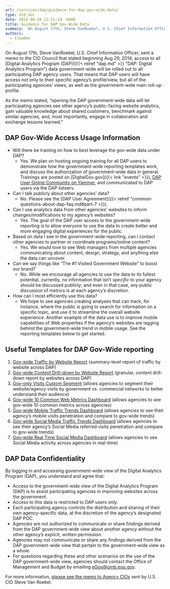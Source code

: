 ```yaml
---
url: /services/dap/guidance-for-dap-gov-wide-data/
type: old_doc
date: 2014-08-28 11:11:14 -0400
title: Guidance for DAP Gov-Wide Data
summary: 'On August 17th, Steve VanRoekel, U.S. Chief Information Officer, sent a memo to the CIO Council that stated beginning Aug 29, 2014, access to all Digital Analytics Program (DAP) data government-wide will be rolled out to all participating DAP agency users. That means that DAP users will have access not only to their specific agency&#8217;s'
authors:
  - tlowden
---
```


On August 17th, Steve VanRoekel, U.S. Chief Information Officer, sent a memo to the CIO Council that stated beginning Aug 29, 2014, access to all [Digital Analytics Program (DAP)]({{< relref "dap.md" >}} "DAP: Digital Analytics Program") data government-wide will be rolled out to all participating DAP agency users. That means that DAP users will have access not only to their specific agency&#8217;s profile/view, but all of the participating agencies&#8217; views, as well as the government-wide main roll-up profile.

As the memo stated, &#8220;opening the DAP government-wide data will let participating agencies see other agency’s public-facing website analytics, gain valuable knowledge about shared customers, benchmark against similar agencies, and, most importantly, engage in collaboration and exchange lessons learned.&#8221;

## DAP Gov-Wide Access Usage Information

  * Will there be training on how to best leverage the gov-wide data under DAP? 
      * Yes. We plan on hosting ongoing training for all DAP users to demonstrate how the government-wide reporting templates work, and discuss the authorization of government-wide data in general. Trainings are posted on [DigitalGov.gov]({{< link "events" >}}), [DAP User Online Community on Yammer](https://www.yammer.com/dapusergrouponlineforum/), and communicated to DAP users via the DAP listserv.
  * Can I talk publicly about other agencies&#8217; data? 
      * No. Please see the [DAP User Agreement]({{< relref "common-questions-about-dap-faq.md#part-7 >}}).
  * Can I use analytics data from other agencies’ websites to inform changes/modifications to my agency’s websites? 
      * Yes. The goal of the DAP user access to the government-wide reporting is to allow everyone to use the data to create better and more engaging digital experiences for the public.
  * Based on data I see in the government-wide reporting, can I contact other agencies to partner or coordinate programs/online content? 
      * Yes. We would love to see Web managers from multiple agencies communicating about content, design, strategy, and anything else the data can uncover.
  * Can we say things like “The #1 Visited Government Website” to boost our brand? 
      * No. While we encourage all agencies to use the data to its fullest potential, currently, no information that isn’t _specific_ to your agency should be discussed publicly; and even in that case, any public discussion of metrics is at each agency’s discretion.
  * How can I most efficiently use this data? 
      * We hope to see agencies creating analyses that can track, for instance, where the public is going to search for information on a specific topic, and use it to streamline the overall website experience. Another example of the data use is to improve mobile capabilities of Web properties if the agency’s websites are lagging behind the government-wide trend in mobile usage. See the reporting templates below to get started.

## Useful Templates for DAP Gov-Wide reporting

  1. [Gov-wide Traffic by Website Report](https://www.google.com/analytics/web/template?uid=-noxA-YqSySikT10pN_jrw) (summary-level report of traffic by website across DAP)
  2. [Gov-wide Content Drill-down by Website Report](https://www.google.com/analytics/web/template?uid=SqgnBtKhQrORffEGYM8ydQ) (granular, content drill-down report by websites across DAP)
  3. [Gov-only Visits Custom Segment](https://www.google.com/analytics/web/template?uid=m6Q9DsRVQPaBkWKKSyyXTw) (allows agencies to segment their website/agency visits by government vs. commercial networks to better understand their audience)
  4. [Gov-wide 10 Common Web Metrics Dashboard](https://www.google.com/analytics/web/template?uid=VHm6X0lkSEWOvc0vJbSXVA) (allows agencies to see gov-wide 10 common metrics across agencies)
  5. [Gov-wide Mobile Traffic Trends Dashboard](https://www.google.com/analytics/web/template?uid=YZIj2Qe9Q62P7bqwz_DiAA) (allows agencies to see their agency’s mobile visits penetration and compare to gov-wide trends)
  6. [Gov-wide Social Media Traffic Trends Dashboard](https://www.google.com/analytics/web/template?uid=I3o9B29wQ6Cvd6A_NBf4nw) (allows agencies to see their agency’s Social Media referred visits penetration and compare to gov-wide trends)
  7. [Gov-wide Real Time Social Media Dashboard](https://www.google.com/analytics/web/template?uid=pPipQHZfQGiLBeMBFw2u3Q) (allows agencies to see Social Media activity across agencies in real-time)

## DAP Data Confidentiality

By logging in and accessing government-wide view of the Digital Analytics Program (DAP), you understand and agree that:

  * Access to the government-wide view of the Digital Analytics Program (DAP) is to assist participating agencies in improving websites across the government.
  * Access to this data is restricted to DAP users only.
  * Each participating agency controls the distribution and sharing of their own agency-specific data, at the discretion of the agency&#8217;s designated DAP POC.
  * Agencies are not authorized to communicate or share findings derived from the DAP government-wide view about another agency without the other agency&#8217;s explicit, written permission.
  * Agencies may not communicate or share any findings derived from the DAP government-wide view that pertain to the government-wide view as a whole.
  * For questions regarding these and other scenarios on the use of the DAP government-wide view, agencies should contact the Office of Management and Budget by emailing <eGov@omb.eop.gov>.

For more information, [please see the memo to Agency CIOs](https://s3.amazonaws.com/sitesusa/wp-content/uploads/sites/212/2014/08/SVR-CIO-Council-memo-August-17.pdf) sent by U.S. CIO Steve Van Roekel.